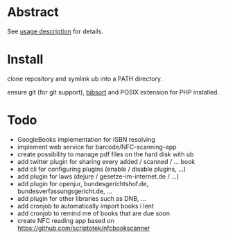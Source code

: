 # Abstract

See [usage description](ub.usage.txt) for details.

# Install

clone repository and symlink ub into a PATH directory.

ensure git (for git support), [bibsort](http://ftp.math.utah.edu/pub/bibsort/) and POSIX extension for PHP installed.

# Todo

* GoogleBooks implementation for ISBN resolving
* implement web service for barcode/NFC-scanning-app
* create possibility to manage pdf files on the hard disk with ub
* add twitter plugin for sharing every added / scanned / … book
* add cli for configuring plugins (enable / disable plugins, …)
* add plugin for laws (dejure / gesetze-im-internet.de / …)
* add plugin for openjur, bundesgerichtshof.de, bundesverfassungsgericht.de, …
* add plugin for other libraries such as DNB, …
* add cronjob to automatically import books i lent
* add cronjob to remind me of books that are due soon 
* create NFC reading app based on https://github.com/scriptotek/nfcbookscanner

 

